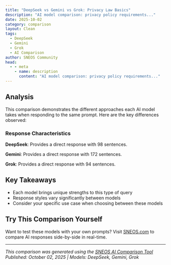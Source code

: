 ```yaml
---
title: "DeepSeek vs Gemini vs Grok: Privacy Law Basics"
description: "AI model comparison: privacy policy requirements..."
date: 2025-10-02
category: comparison
layout: Clean
tags:
  - DeepSeek
  - Gemini
  - Grok
  - AI Comparison
author: SNEOS Community
head:
  - - meta
    - name: description
      content: "AI model comparison: privacy policy requirements..."
---
```


<ChatComparison
  title="DeepSeek vs Gemini vs Grok: Privacy Law Basics"
  prompt="privacy policy requirements"
  :responses='{
    "DeepSeek": "Of course. Here is a comprehensive overview of privacy policy requirements, broken down into what is legally required, what is considered a best practice, and how requirements can vary by jurisdiction.\n\n### The Core Principle: Transparency and Lawful Basis\n\nA privacy policy is a legal document that explains to users how an organization collects, uses, shares, and protects their personal information. The fundamental goal is **transparency**\u2014giving users clear and accessible information so they can make informed decisions about their data.\n\n---\n\n### 1. General Legal Requirements (Globally Applicable Principles)\n\nWhile specific laws differ, most modern privacy regulations are built on the same core principles. Your privacy policy must address these points clearly.\n\n*   **Who you are:** Identity and contact details of the data controller (the organization collecting the data).\n*   **What data you collect:** Categories of personal information collected (e.g., name, email, IP address, payment info, device identifiers).\n*   **How and why you collect it:** The purposes for processing the data (e.g., to provide services, for marketing, for analytics).\n*   **The legal basis for processing:** This is a key requirement under laws like the GDPR. You must state your lawful basis for each processing activity (e.g., user consent, performance of a contract, legitimate interests).\n*   **How you use the data:** A clear explanation of how the collected data will be used to achieve the stated purposes.\n*   **Data sharing and disclosure:** Whether you share data with third parties (e.g., payment processors, analytics companies, cloud hosts) and who those parties are.\n*   **International Data Transfers:** If you transfer data outside of the user\u0027s home jurisdiction (e.g., from the EU to the US), you must disclose this and explain the legal mechanism for the transfer (e.g., Standard Contractual Clauses).\n*   **Data Subject Rights:** Inform users of their rights and how they can exercise them. Common rights include:\n    *   Right to access\n    *   Right to rectification (correction)\n    *   Right to erasure (deletion, \u0022the right to be forgotten\u0022)\n    *   Right to restrict processing\n    *   Right to data portability\n    *   Right to object to processing\n*   **Data Security:** A description of the security measures you have in place to protect user data (e.g., encryption, access controls).\n*   **Data Retention:** How long you will keep the user\u0027s data, or the criteria used to determine that period.\n*   **Cookies and Similar Technologies:** Explain your use of cookies, tracking pixels, etc., and how users can manage their preferences. This often requires a separate, explicit cookie banner or consent manager.\n*   **How to Contact You:** Provide clear contact information for privacy-related inquiries and for users to exercise their rights.\n*   **Policy Changes:** State that you may update the policy and how you will notify users of material changes.\n\n---\n\n### 2. Key Jurisdiction-Specific Requirements\n\nYou must comply with the laws of the regions where your users are located, not just where your business is based.\n\n#### **a) General Data Protection Regulation (GDPR) - European Union/UK**\n\nThe GDPR is one of the strictest privacy laws and sets the global standard.\n\n*   **Lawful Basis:** You must specify your lawful basis for processing (Consent, Contract, Legal Obligation, Vital Interests, Public Task, Legitimate Interests).\n*   **Data Protection Officer (DPO):** If you engage in large-scale systematic monitoring or process special categories of data, you must appoint a DPO and publish their contact details.\n*   **Supervisory Authority:** Inform users of their right to lodge a complaint with a data protection authority.\n*   **Automated Decision-Making:** If you use profiling or automated decision-making, you must inform users and allow them to obtain human intervention.\n\n#### **b) California Consumer Privacy Act (CCPA) / California Privacy Rights Act (CPRA) - California, USA**\n\nThese laws grant specific rights to California residents.\n\n*   **\u0022Right to Know\u0022 and \u0022Right to Delete\u0022:** Prominently display these rights and provide at least two methods for submitting requests (e.g., toll-free number and webform).\n*   **\u0022Right to Opt-Out of Sale/Sharing\u0022:** You must have a clear and conspicuous link on your homepage titled \u0022Do Not Sell or Share My Personal Information\u0022 if you \u0022sell\u0022 or \u0022share\u0022 data (as broadly defined by the law).\n*   **\u0022Limit Use of Sensitive Personal Information\u0022:** For data like precise geolocation or health information, you must provide a way for users to limit its use.\n*   **\u0022Financial Incentive\u0022:** Disclose if you offer financial incentives for data collection and explain how they work.\n*   **Notice at Collection:** You must inform users of the categories of data collected and the purposes for use at or before the point of collection.\n\n#### **c) Other US State Laws (e.g., Virginia VCDPA, Colorado CPA, Utah UCPA)**\n\nSimilar to the CCPA/CPRA but with variations. A policy compliant with CPRA will often cover many of these requirements, but you must be aware of nuances (e.g., the exact definition of \u0022sale,\u0022 the rights of appeal, etc.).\n\n#### **d) Personal Information Protection and Electronic Documents Act (PIPEDA) - Canada**\n\n*   **Principle-Based:** Based on 10 fair information principles (e.g., Accountability, Identifying Purposes, Consent, Limiting Collection).\n*   **Meaningful Consent:** Consent must be obtained for collection, use, or disclosure of personal data and should be meaningful (i.e., users must understand what they are agreeing to).\n\n---\n\n### 3. Best Practices for a User-Friendly and Robust Policy\n\nGoing beyond the legal minimum builds trust and reduces risk.\n\n*   **Use Plain Language:** Avoid legalese. Write in a clear, easy-to-understand manner.\n*   **Make it Accessible:** Place a link to your privacy policy in a standard location, typically the website footer.\n*   **Layered Notice:** Consider a short, summary notice with a link to the full, detailed policy.\n*   **Be Specific:** Instead of \u0022we may use data for marketing,\u0022 say \u0022we will use your email address to send you our weekly newsletter.\u0022\n*   **Keep it Updated:** Review and update your policy regularly, especially when you change your data practices or when new laws come into effect.\n*   **Provide an Effective Date:** Always state when the policy was last updated.\n\n---\n\n### 4. Checklist for Your Privacy Policy\n\n| Category | Requirement |\n| :--- | :--- |\n| **Identity \u0026 Contact** | Your company name, address, email, and phone number. DPO contact if applicable. |\n| **Data Collection** | List all categories of data collected (e.g., identity, contact, financial, technical, usage). |\n| **Purpose \u0026 Legal Basis** | State why you collect data (the purpose) and the lawful basis for each purpose (under GDPR). |\n| **Data Sharing** | List categories of third parties you share with (e.g., AWS, Google Analytics, Stripe) and why. |\n| **International Transfers** | Disclose if data is transferred internationally and the safeguard used (e.g., SCCs). |\n| **User Rights** | Explain user rights (access, delete, correct, opt-out, etc.) and how to exercise them. |\n| **Data Security** | Describe the security measures you use (e.g., SSL encryption, secure servers). |\n| **Data Retention** | State how long you keep data or the criteria used to determine this. |\n| **Cookies** | Explain cookie usage and link to a cookie policy or preference center. |\n| **Policy Updates** | Explain how you will notify users of changes to the policy. |\n| **Special for CCPA/CPRA** | Include a \u0022Do Not Sell or Share My Personal Information\u0022 link and describe financial incentives. |\n\n\u003E **Disclaimer:** This information is for educational purposes only and does not constitute legal advice. You should consult with a qualified legal professional to ensure your privacy policy is fully compliant with all applicable laws for your specific situation.",
    "Gemini": "Okay, let\u0027s break down the privacy policy requirements. This is a complex area, as the specific requirements depend heavily on:\n\n*   **The jurisdiction (country, state, etc.) your business operates in or targets.**\n*   **The type of data you collect.**\n*   **How you collect the data (website, app, in-person, etc.).**\n*   **How you use the data.**\n\nI\u0027ll give you a general overview of the common requirements and then point you towards resources for specific jurisdictions.\n\n**I. Core Principles \u0026 Common Requirements:**\n\nRegardless of the specific law, most privacy policies need to be:\n\n*   **Accessible and Easy to Understand:**  Written in plain language that the average person can comprehend.  Avoid legal jargon as much as possible. Use clear headings and formatting.\n*   **Conspicuous:**  Easy to find on your website or app.  Typically linked in the footer of every page of a website and readily accessible within an app\u0027s settings.\n*   **Up-to-Date:**  Regularly reviewed and updated to reflect changes in your data practices or applicable laws. Date of last update should be clearly displayed.\n*   **Comprehensive:** Cover all aspects of your data handling.\n\n**II. Key Elements of a Privacy Policy:**\n\nHere\u0027s a breakdown of the information typically required in a privacy policy:\n\n1.  **Identity and Contact Information of the Data Controller/Business:**\n\n    *   **Who you are:**  Your company name and legal address.\n    *   **Contact information:** A designated contact person or department responsible for privacy inquiries (e.g., a privacy officer or data protection officer).  Include a valid email address and/or phone number.\n\n2.  **Types of Personal Data Collected:**\n\n    *   **Be specific:** List *all* categories of personal data you collect.  Examples include:\n        *   **Contact Information:** Name, email address, phone number, postal address.\n        *   **Demographic Information:** Age, gender, location, interests.\n        *   **Financial Information:** Credit card numbers, bank account details (if applicable).\n        *   **Usage Data:** IP address, browser type, operating system, pages visited, time spent on site, referring URLs, search queries.\n        *   **Device Information:** Device type, device ID, mobile network information.\n        *   **Location Data:** GPS coordinates (if applicable and with appropriate consent).\n        *   **Cookies and Tracking Technologies Data:**  Explain what cookies and similar technologies you use and what data they collect.\n        *   **User-Generated Content:**  Comments, reviews, posts, photos, videos (if applicable).\n        *   **Health Information:** (If applicable, requires very careful handling and often explicit consent).\n        *   **Biometric Data:** (If applicable, also requires very careful handling and explicit consent).\n        *   **Sensitive Data:** (e.g., racial or ethnic origin, political opinions, religious or philosophical beliefs, trade union membership, genetic data, biometric data, data concerning health or data concerning a natural person\u0027s sex life or sexual orientation.)\n    *   **Explain *why* you collect each type of data.**\n\n3.  **Purpose of Data Collection and Processing:**\n\n    *   **Clearly state *why* you are collecting and using the data.**  Be specific.  Examples:\n        *   To provide and personalize services.\n        *   To process transactions.\n        *   To send marketing communications (if you have consent).\n        *   To improve your website or app.\n        *   To conduct research and analysis.\n        *   To comply with legal obligations.\n        *   For security purposes (e.g., fraud prevention).\n    *   **Lawful Basis for Processing (GDPR Requirement):**  If GDPR applies, you *must* identify the legal basis for processing each type of data.  Common legal bases include:\n        *   **Consent:**  The individual has given explicit consent.\n        *   **Contract:**  Processing is necessary for the performance of a contract.\n        *   **Legal Obligation:**  Processing is necessary to comply with a legal obligation.\n        *   **Legitimate Interests:**  Processing is necessary for your legitimate interests (or the legitimate interests of a third party), provided those interests are not overridden by the individual\u0027s rights and freedoms.  This requires careful balancing.\n        *   **Vital Interests:** Processing is necessary to protect someone\u0027s life.\n        *   **Public Interest:** Processing is necessary for the performance of a task carried out in the public interest.\n\n4.  **Data Sharing and Disclosure:**\n\n    *   **Identify any third parties with whom you share personal data.**  Be specific.  Examples:\n        *   **Service Providers:**  Payment processors, hosting providers, email marketing platforms, analytics providers, cloud storage providers.\n        *   **Advertising Partners:**  Companies you work with for advertising and marketing.\n        *   **Legal Authorities:**  If required by law (e.g., in response to a subpoena).\n        *   **Business Transfers:**  In the event of a merger, acquisition, or sale of assets.\n    *   **Explain *why* you share the data with each third party.**\n    *   **If you transfer data internationally, describe the safeguards you have in place to protect the data.** (Especially important under GDPR and other laws). This might include Standard Contractual Clauses (SCCs), Binding Corporate Rules (BCRs), or reliance on an adequacy decision.\n\n5.  **Data Retention:**\n\n    *   **Explain how long you keep personal data.**  Be specific and base this on the purpose for which the data was collected.\n    *   **If you cannot specify an exact retention period, explain the criteria used to determine the retention period.**  Examples:\n        *   \u0022We retain your data for as long as necessary to provide you with our services.\u0022\n        *   \u0022We retain your data for as long as required by law.\u0022\n        *   \u0022We retain your data for [number] years after your last interaction with us.\u0022\n    *   **Explain how data is securely deleted or anonymized when it is no longer needed.**\n\n6.  **Data Security:**\n\n    *   **Describe the security measures you have in place to protect personal data.**  While you don\u0027t need to disclose specific security details that could be exploited, you should provide a general overview.  Examples:\n        *   \u0022We use encryption to protect your data in transit and at rest.\u0022\n        *   \u0022We have implemented firewalls and intrusion detection systems.\u0022\n        *   \u0022We regularly review and update our security practices.\u0022\n        *   \u0022We limit access to personal data to authorized personnel.\u0022\n\n7.  **User Rights:**\n\n    *   **Explain the rights that individuals have regarding their personal data.**  These rights vary depending on the jurisdiction, but commonly include:\n        *   **Right to Access:**  The right to request a copy of their personal data.\n        *   **Right to Rectification:**  The right to correct inaccurate or incomplete data.\n        *   **Right to Erasure (Right to be Forgotten):**  The right to have their data deleted (under certain circumstances).\n        *   **Right to Restriction of Processing:**  The right to limit how their data is processed.\n        *   **Right to Data Portability:**  The right to receive their data in a portable format and transmit it to another controller.\n        *   **Right to Object:**  The right to object to the processing of their data (e.g., for direct marketing).\n        *   **Right to Withdraw Consent:**  The right to withdraw consent at any time (if consent is the legal basis for processing).\n        *   **Right to Lodge a Complaint:** The right to file a complaint with a data protection authority.\n    *   **Explain how individuals can exercise these rights.** Provide clear instructions and contact information.\n\n8.  **Cookies and Tracking Technologies:**\n\n    *   **Explain what cookies and other tracking technologies (e.g., pixel tags, web beacons) you use.**\n    *   **Describe the purpose of each type of cookie or tracking technology.**\n    *   **Explain how users can manage their cookie preferences.**  Provide instructions on how to block or delete cookies.  Link to a cookie policy if you have one.\n    *   **Comply with cookie consent requirements (e.g., GDPR, ePrivacy Directive).**  This often requires obtaining explicit consent before setting non-essential cookies.\n\n9.  **Children\u0027s Privacy (If Applicable):**\n\n    *   **If you collect data from children under a certain age (e.g., 13 under COPPA in the US), you must comply with specific legal requirements.**\n    *   **Explain your practices for obtaining parental consent.**\n    *   **Describe the types of data you collect from children.**\n    *   **Explain how parents can review, delete, or modify their child\u0027s data.**\n\n10. **Changes to the Privacy Policy:**\n\n    *   **Explain how you will notify users of changes to the privacy policy.**  Examples:\n        *   Posting a notice on your website.\n        *   Sending an email notification.\n    *   **Indicate when the privacy policy was last updated.**\n\n**III. Jurisdiction-Specific Requirements:**\n\nHere\u0027s where things get very specific. You *must* tailor your privacy policy to comply with the laws that apply to your business.  Here are some key laws to consider:\n\n*   **GDPR (General Data Protection Regulation):**  Applies to any organization that processes the personal data of individuals in the European Economic Area (EEA), regardless of where the organization is located.  This is often considered the gold standard for privacy laws.\n*   **CCPA/CPRA (California Consumer Privacy Act/California Privacy Rights Act):**  Applies to businesses that collect the personal information of California residents and meet certain revenue or data processing thresholds.  CPRA amended and expanded CCPA.\n*   **PIPEDA (Personal Information Protection and Electronic Documents Act):**  Canada\u0027s federal privacy law.\n*   **LGPD (Lei Geral de Prote\u00E7\u00E3o de Dados):**  Brazil\u0027s General Data Protection Law.\n*   **POPIA (Protection of Personal Information Act):** South Africa\u0027s privacy law.\n*   **COPPA (Children\u0027s Online Privacy Protection Act):**  US law that protects the online privacy of children under 13.\n*   **Other US State Privacy Laws:**  Many other US states have enacted or are considering comprehensive privacy laws (e.g., Virginia, Colorado, Utah, Connecticut).  These laws often have similarities to CCPA/CPRA but also have unique requirements.\n*   **ePrivacy Directive (Cookie Law):**  EU directive that regulates the use of cookies and other tracking technologies.  Often implemented differently in each EU member state.\n\n**IV. Where to Get Help:**\n\n*   **Privacy Policy Generators:** There are many online privacy policy generators that can help you create a basic policy. However, these are *not* a substitute for legal advice.  Carefully review and customize the generated policy to ensure it accurately reflects your data practices and complies with all applicable laws. Examples: Iubenda, Termly, Privacy Policies.com.\n*   **Legal Counsel:**  The best approach is to consult with a qualified attorney who specializes in data privacy law.  They can help you assess your specific needs and create a privacy policy that is tailored to your business and complies with all applicable regulations.\n*   **Data Protection Authorities (DPAs):**  Each country or region typically has a data protection authority that is responsible for enforcing privacy laws.  These authorities often provide guidance and resources on how to comply with the law.  Examples:\n    *   **EU:** European Data Protection Board (EDPB)\n    *   **UK:** Information Commissioner\u0027s Office (ICO)\n    *   **California:** California Privacy Protection Agency (CPPA)\n    *   **Canada:** Office of the Privacy Commissioner of Canada (OPC)\n\n**V. Key Considerations:**\n\n*   **Transparency is Key:** Be honest and upfront about your data practices.\n*   **Regularly Review and Update:**  Privacy laws are constantly evolving, so it\u0027s important to review and update your privacy policy regularly.\n*   **Implement What You Promise:**  Your privacy policy is a promise to your users. Make sure you actually implement the practices described in your policy.\n*   **Train Your Employees:**  Ensure that your employees understand your privacy policy and how to handle personal data.\n*   **Document Your Compliance Efforts:** Keep records of your data processing activities, security measures, and compliance efforts.  This will be helpful if you are ever audited by a data protection authority.\n\n**In summary, creating a privacy policy is a critical step for any organization that collects or processes personal data.  It\u0027s important to understand the legal requirements that apply to your business and to create a policy that is clear, accurate, and comprehensive.  Consulting with legal counsel is highly recommended.**\n\nTo give you more tailored advice, please tell me:\n\n*   **Where is your business located?**\n*   **Where are your customers located (or where do you target your services)?**\n*   **What type of business are you (e.g., e-commerce, SaaS, mobile app)?**\n*   **What types of data do you collect?**\n\nThis information will allow me to provide you with more specific guidance. Good luck!\n",
    "Grok": "Privacy policy requirements vary depending on the jurisdiction, the type of business, and the data being collected or processed. However, privacy policies are essential for fostering transparency and trust with users by explaining how personal information is collected, used, stored, and protected. Below are the general requirements for a privacy policy, along with key elements often mandated by laws like the **General Data Protection Regulation (GDPR)** in the European Union, the **California Consumer Privacy Act (CCPA)** in the United States, and other global regulations.\n\n---\n\n### **Key Privacy Policy Requirements**\nA privacy policy should be clear, accessible, and comprehensive. Below are the main components that should be included:\n\n#### 1. **Introduction and Scope**\n   - Explain what the privacy policy covers (e.g., websites, apps, or services).\n   - Identify the entity responsible for data collection (the data controller or business).\n\n#### 2. **Types of Data Collected**\n   - List the categories of personal information collected, such as:\n     - Name, email address, phone number\n     - IP address, location data, browsing history\n     - Payment information\n     - Any sensitive data (e.g., health or biometric data)\n   - Specify if data is collected automatically (e.g., via cookies or analytics tools).\n\n#### 3. **Purpose of Data Collection**\n   - Clearly state why the data is being collected, for example:\n     - To provide services or products\n     - For marketing or advertising\n     - For analytics or improving user experience\n   - Ensure the purpose aligns with legal bases for processing (e.g., consent, legitimate interest under GDPR).\n\n#### 4. **Legal Basis for Processing (if applicable, e.g., GDPR)**\n   - Under GDPR, explain the legal basis for processing personal data, such as:\n     - User consent\n     - Contractual necessity\n     - Legitimate interest\n     - Legal obligation\n\n#### 5. **Data Sharing and Third Parties**\n   - Disclose if and how personal data is shared with third parties, such as:\n     - Service providers (e.g., payment processors, hosting services)\n     - Marketing partners\n     - Government or legal authorities (if required by law)\n   - Specify if data is transferred internationally and the safeguards in place (e.g., Standard Contractual Clauses under GDPR).\n\n#### 6. **Data Retention**\n   - Explain how long personal data will be stored.\n   - Outline the criteria used to determine retention periods.\n\n#### 7. **User Rights**\n   - Inform users of their rights regarding their personal data, such as:\n     - Access to their data\n     - Correction of inaccurate data\n     - Deletion of data (right to be forgotten, under GDPR)\n     - Restriction of processing\n     - Data portability (ability to transfer data to another provider)\n     - Opt-out of marketing communications or data sales (under CCPA)\n   - Provide instructions on how users can exercise these rights.\n\n#### 8. **Data Security Measures**\n   - Describe the technical and organizational measures in place to protect data, such as:\n     - Encryption\n     - Access controls\n     - Regular security audits\n   - Note that you cannot guarantee absolute security but will take reasonable steps to safeguard data.\n\n#### 9. **Cookies and Tracking Technologies**\n   - Disclose the use of cookies, web beacons, or other tracking tools.\n   - Explain their purpose (e.g., analytics, advertising).\n   - Provide users with options to manage cookie preferences (required under GDPR\u0027s ePrivacy Directive and similar laws).\n\n#### 10. **Children\u2019s Privacy**\n   - If your service targets children (under 13 in the US per COPPA, or under 16 in some GDPR jurisdictions), include specific protections.\n   - Obtain verifiable parental consent for data collection from children.\n\n#### 11. **Updates to the Privacy Policy**\n   - State that the policy may be updated periodically.\n   - Explain how users will be notified of changes (e.g., email or website notice).\n\n#### 12. **Contact Information**\n   - Provide contact details for privacy-related inquiries (e.g., email address, phone number).\n   - If required (e.g., under GDPR), include contact information for the Data Protection Officer (DPO).\n\n---\n\n### **Jurisdiction-Specific Requirements**\nDifferent laws impose additional obligations on privacy policies:\n\n#### **GDPR (European Union)**\n- Applies to businesses processing data of EU residents, regardless of location.\n- Requires explicit consent for data processing in many cases (e.g., marketing).\n- Mandates detailed information on user rights (e.g., right to be forgotten).\n- Requires a Data Protection Officer (DPO) for certain organizations.\n- Must address international data transfers and safeguards.\n\n#### **CCPA/CPRA (California, USA)**\n- Applies to businesses collecting data from California residents if they meet certain thresholds (e.g., revenue or data volume).\n- Requires disclosure of data \u0022selling\u0022 and an opt-out mechanism (e.g., \u0022Do Not Sell My Personal Information\u0022 link).\n- Mandates a description of consumer rights, such as deletion and access to data.\n- Requires businesses to update privacy policies at least annually.\n\n#### **COPPA (Children\u2019s Online Privacy Protection Act, USA)**\n- Applies to websites or services directed at children under 13.\n- Requires verifiable parental consent for data collection.\n- Mandates specific privacy practices for children\u2019s data.\n\n#### **PIPEDA (Canada)**\n- Applies to private-sector organizations in Canada.\n- Requires accountability, transparency, and user consent for data collection.\n- Mandates breach notification to affected individuals.\n\n#### **Other Global Laws**\n- **Brazil (LGPD)**: Similar to GDPR, with user rights and data protection requirements.\n- **Australia (Privacy Act)**: Requires transparency in data handling and breach notifications.\n- **India (DPDP Act)**: Focuses on data minimization, user consent, and data localization in some cases.\n\n---\n\n### **Best Practices for Compliance**\n- **Accessibility**: Make the policy easy to find (e.g., link in website footer) and readable (avoid legal jargon).\n- **Transparency**: Be honest about data practices, even if they may not be favorable.\n- **Consent**: Use clear opt-in mechanisms for data collection, especially for marketing or cookies.\n- **Regular Updates**: Review and update the policy to reflect changes in law or business practices.\n- **Legal Review**: Consult a legal professional to ensure compliance with applicable laws.\n\n---\n\nFailure to comply with privacy policy requirements can result in fines, legal action, or reputational damage. For example:\n- GDPR fines can reach up to \u20AC20 million or 4% of annual global turnover (whichever is higher).\n- CCPA fines can be up to $7,500 per intentional violation.\n\nIf you\u2019re creating a privacy policy, consider using templates from legal resources or privacy-focused platforms (like IAPP or TrustArc) as a starting point, but always tailor them to your specific business and jurisdiction with legal assistance. If you have a specific jurisdiction or industry in mind, let me know, and I can provide more targeted guidance!"
  }'
  published-date="02:05"
/>

## Analysis

This comparison demonstrates the different approaches each AI model takes when responding to the same prompt. Here are the key differences observed:

### Response Characteristics

**DeepSeek**: Provides a direct response with 98 sentences. 

**Gemini**: Provides a direct response with 172 sentences. 

**Grok**: Provides a direct response with 94 sentences. 

## Key Takeaways

- Each model brings unique strengths to this type of query
- Response styles vary significantly between models
- Consider your specific use case when choosing between these models

## Try This Comparison Yourself

Want to test these models with your own prompts? Visit [SNEOS.com](https://sneos.com) to compare AI responses side-by-side in real-time.

---

*This comparison was generated using the [SNEOS AI Comparison Tool](https://sneos.com)*
*Published: October 02, 2025 | Models: DeepSeek, Gemini, Grok*
